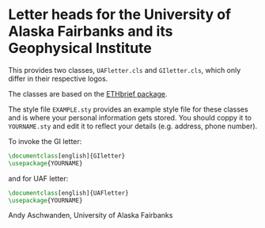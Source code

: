 Letter heads for the University of Alaska Fairbanks and its Geophysical Institute
=================================================================================

This provides two classes, `UAFletter.cls` and `GIletter.cls`, which
only differ in their respective logos. 

The classes are based on the [ETHbrief package](http://www.sg.ethz.ch/downloads/LaTeX).

The style file `EXAMPLE.sty` provides an example style file for these classes and is 
where your personal information gets stored. You should coppy it to `YOURNAME.sty` and
edit it to reflect your details (e.g. address, phone number).

To invoke the GI letter:

```latex
\documentclass[english]{GIletter}
\usepackage{YOURNAME}
```

and for UAF letter:

```latex
\documentclass[english]{UAFletter}
\usepackage{YOURNAME}
```


Andy Aschwanden, University of Alaska Fairbanks
